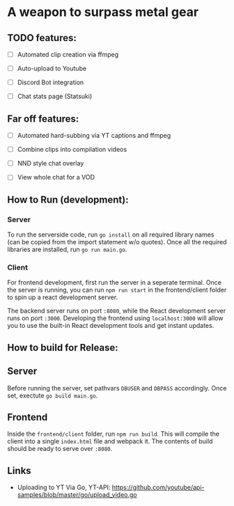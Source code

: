 # A weapon to surpass metal gear

## TODO features:
 - [ ] Automated clip creation via ffmpeg
 - [ ] Auto-upload to Youtube
 - [ ] Discord Bot integration
 - [ ] Chat stats page (Statsuki)


## Far off features:
 - [ ] Automated hard-subbing via YT captions and ffmpeg
 - [ ] Combine clips into compilation videos
 - [ ] NND style chat overlay
 - [ ] View whole chat for a VOD


## How to Run (development):

### Server
To run the serverside code, run `go install` on all required library names (can be copied from the import statement w/o quotes).
Once all the required libraries are installed, run `go run main.go`. 

### Client
For frontend development, first run the server in a seperate terminal. Once the server is running, you can run `npm run start` in the 
frontend/client folder to spin up a react development server. 

The backend server runs on port `:8080`, while the React development server runs on port `:3000`. Developing the frontend using 
`localhost:3000` will allow you to use the built-in React development tools and get instant updates.

## How to build for Release:

## Server
Before running the server, set pathvars `DBUSER` and `DBPASS` accordingly. Once set, exectute `go build main.go`.

## Frontend 
Inside the `frontend/client` folder, run `npm run build`. This will compile the client into a single `index.html` file and webpack it.
The contents of build should be ready to serve over `:8080`. 
 

 ## Links
  - Uploading to YT Via Go, YT-API: https://github.com/youtube/api-samples/blob/master/go/upload_video.go